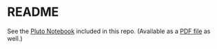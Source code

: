 # README

See the [Pluto Notebook](./notebooks/unicorn_notes.jl) included in this repo. (Available as a [PDF file](./README.pdf) as well.)


